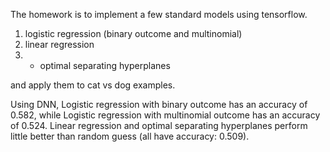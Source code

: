 The homework is to implement a few standard models using tensorflow. 
  1) logistic regression (binary outcome and multinomial) 
  2) linear regression 
  3) * optimal separating hyperplanes

and apply them to cat vs dog examples. 

Using DNN, Logistic regression with binary outcome has an accuracy of 0.582, while Logistic regression with multinomial outcome has an accuracy of 0.524. Linear regression and optimal separating hyperplanes perform little better than random guess (all have accuracy: 0.509). 
